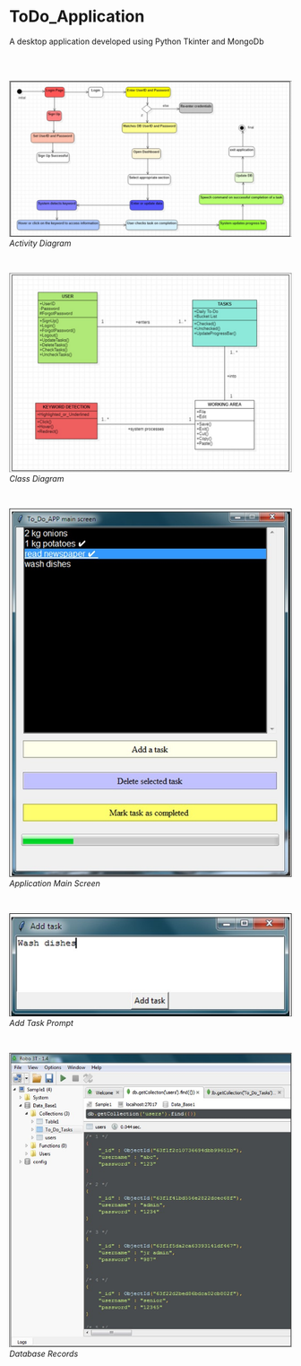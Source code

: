 # ToDo_Application
A desktop application developed using Python Tkinter and MongoDb









<br/>
<br/>

![activity_diagram](activity_diagram.jpg)
<br/>*Activity Diagram*

<br/>

![class_diagram](class_diagram.jpg)
<br/>*Class Diagram*

<br/>

![main_screen](main_screen.jpg)
<br/>*Application Main Screen*

<br/>

![add_task](add_task.jpg)
<br/>*Add Task Prompt*

<br/>

![database_records](database_records.jpg)
<br/>*Database Records*

<br/>
